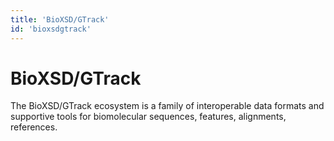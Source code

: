 ```yaml
---
title: 'BioXSD/GTrack'
id: 'bioxsdgtrack'
---
```

# BioXSD/GTrack
The BioXSD/GTrack ecosystem is a family of interoperable data formats and supportive tools for biomolecular sequences, features, alignments, references.
